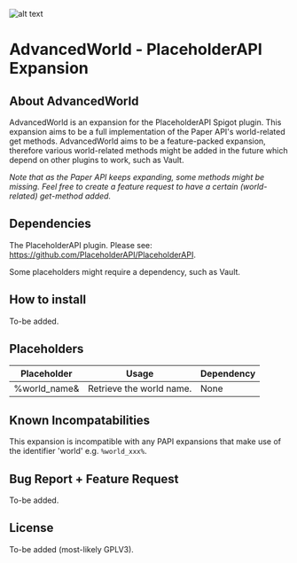 ![alt text](https://i.imgur.com/YUC7H7a.png)
# AdvancedWorld - PlaceholderAPI Expansion
## About AdvancedWorld
AdvancedWorld is an expansion for the PlaceholderAPI Spigot plugin. This expansion aims to be a full implementation of the Paper API's world-related get methods. 
AdvancedWorld aims to be a feature-packed expansion, therefore various world-related methods might be added in the future which depend on other plugins to work, such as Vault.
  
*Note that as the Paper API keeps expanding, some methods might be missing. Feel free to create a feature request to have a certain (world-related) get-method added.*

## Dependencies
The PlaceholderAPI plugin. Please see: https://github.com/PlaceholderAPI/PlaceholderAPI.

Some placeholders might require a dependency, such as Vault.
## How to install
To-be added.
## Placeholders
Placeholder | Usage | Dependency
------------ | ------------- | -------------
| %world_name& | Retrieve the world name. | None |
## Known Incompatabilities
This expansion is incompatible with any PAPI expansions that make use of the identifier 'world' e.g. `%world_xxx%`.
## Bug Report + Feature Request
To-be added.
## License
To-be added (most-likely GPLV3).
